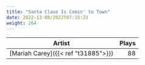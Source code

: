 ```yaml
---
title: "Santa Claus Is Comin' to Town"
date: 2022-12-08/2022T07:15:23
weight: 264
---
```




 Artist | Plays 
----- | -----:
[Mariah Carey]({{< ref "t31885">}}) | 88
